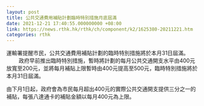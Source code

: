 ```yaml
---
layout: post
title: 公共交通費用補貼計劃臨時特別措施月底屆滿
date: 2021-12-21 17:40:55.000000000 +08:00
link: https://news.rthk.hk/rthk/ch/component/k2/1625380-20211221.htm
categories: rthk
---
```


運輸署提醒市民，公共交通費用補貼計劃的臨時特別措施將於本月31日屆滿。
　　 
政府早前推出臨時特別措施，暫時將計劃的每月公共交通開支水平由400元放寬至200元，並將每月補貼上限暫時由400元提高至500元，臨時特別措施將於本月31日屆滿。

由下月1日起，政府會為市民每月超出400元的實際公共交通開支提供三分之一的補貼，每張八達通卡的補貼金額以每月400元為上限。
